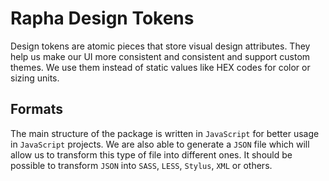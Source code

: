 # Rapha Design Tokens

Design tokens are atomic pieces that store visual design attributes. They help us make our UI more consistent and consistent and support custom themes. We use them instead of static values like HEX codes for color or sizing units.

## Formats

The main structure of the package is written in `JavaScript` for better usage in `JavaScript` projects. We are also able to generate a `JSON` file which will allow us to transform this type of file into different ones. It should be possible to transform `JSON` into `SASS`, `LESS`, `Stylus`, `XML` or others.
